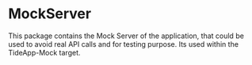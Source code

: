 # MockServer

This package contains the Mock Server of the application, that could be used to avoid real API calls and for testing purpose. Its used within the TideApp-Mock target. 
